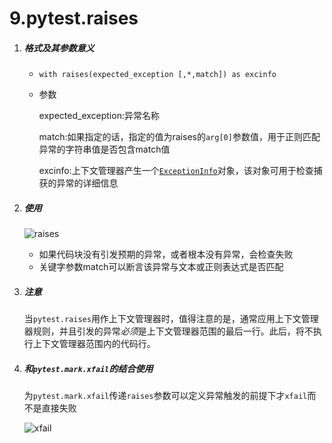 # 9.pytest.raises

1. ##### 格式及其参数意义

	- `with raises(expected_exception [,*,match]) as excinfo`

	- 参数

		expected_exception:异常名称

		match:如果指定的话，指定的值为raises的`arg[0]`参数值，用于正则匹配异常的字符串值是否包含match值

		excinfo:上下文管理器产生一个[`ExceptionInfo`](https://docs.pytest.org/en/latest/reference.html#_pytest._code.ExceptionInfo)对象，该对象可用于检查捕获的异常的详细信息

2. ##### 使用

	![raises](https://lemonliu.oss-cn-beijing.aliyuncs.com/20200616145530.png)

	- 如果代码块没有引发预期的异常，或者根本没有异常，会检查失败
	- 关键字参数match可以断言该异常与文本或正则表达式是否匹配

3. ##### 注意

	当`pytest.raises`用作上下文管理器时，值得注意的是，通常应用上下文管理器规则，并且引发的异常*必须*是上下文管理器范围的最后一行。此后，将不执行上下文管理器范围内的代码行。

4. ##### 和`pytest.mark.xfail`的结合使用

	为`pytest.mark.xfail`传递`raises`参数可以定义异常触发的前提下才`xfail`而不是直接失败

	![xfail](https://lemonliu.oss-cn-beijing.aliyuncs.com/20200616151133.png)